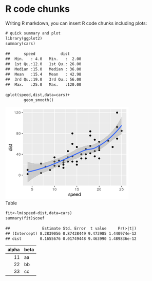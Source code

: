 R code chunks
=============

Writing R markdown, you can insert R code chunks including plots:

    # quick summary and plot
    library(ggplot2)
    summary(cars)

    ##      speed           dist       
    ##  Min.   : 4.0   Min.   :  2.00  
    ##  1st Qu.:12.0   1st Qu.: 26.00  
    ##  Median :15.0   Median : 36.00  
    ##  Mean   :15.4   Mean   : 42.98  
    ##  3rd Qu.:19.0   3rd Qu.: 56.00  
    ##  Max.   :25.0   Max.   :120.00

    qplot(speed,dist,data=cars)+
            geom_smooth()

![](example_files/figure-markdown_strict/qplot-1.png)  
 Table

    fit<-lm(speed~dist,data=cars)
    summary(fit)$coef

    ##              Estimate Std. Error  t value     Pr(>|t|)
    ## (Intercept) 8.2839056 0.87438449 9.473985 1.440974e-12
    ## dist        0.1655676 0.01749448 9.463990 1.489836e-12

<table>
<thead>
<tr class="header">
<th align="right">alpha</th>
<th align="left">beta</th>
</tr>
</thead>
<tbody>
<tr class="odd">
<td align="right">11</td>
<td align="left">aa</td>
</tr>
<tr class="even">
<td align="right">22</td>
<td align="left">bb</td>
</tr>
<tr class="odd">
<td align="right">33</td>
<td align="left">cc</td>
</tr>
</tbody>
</table>
